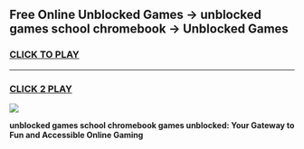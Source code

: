 
## Free Online Unblocked Games → unblocked games school chromebook → Unblocked Games
<h3>
<a href="https://premium.freeplayer.one?title=unblocked_games_school_chromebook&ref=21F">CLICK TO PLAY</a></h3>
<hr>

<h3>
<a href="https://premium.freeplayer.one?title=unblocked_games_school_chromebook&ref=21F">CLICK 2 PLAY</a>
  
</h3>

<a href="https://premium.freeplayer.one?title=unblocked_games_school_chromebook&ref=21F/"><img src="https://clearcache.store/games.png"></a>


**unblocked games school chromebook games unblocked: Your Gateway to Fun and Accessible Online Gaming**
